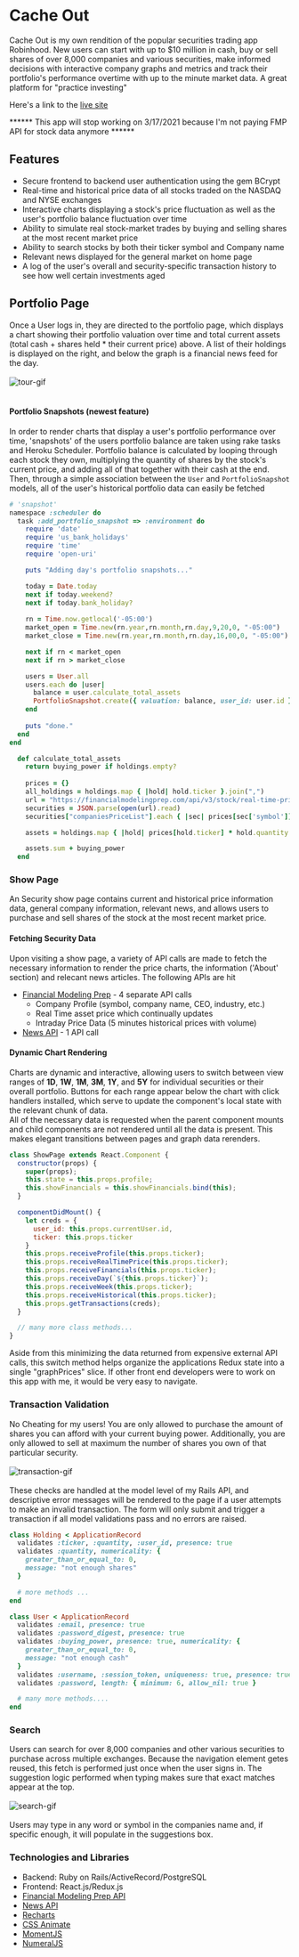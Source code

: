 # Cache Out

Cache Out is my own rendition of the popular securities trading app Robinhood. New users can start with up to $10 million in cash, buy or sell shares of over 8,000 companies and various securities, make informed decisions with interactive company graphs and metrics and track their portfolio's performance overtime with up to the minute market data. A great platform for "practice investing"

Here's a link to the [live site](https://cache-out.herokuapp.com/#/)

****** This app will stop working on 3/17/2021 because I'm not paying FMP API for stock data anymore ******

## Features
* Secure frontend to backend user authentication using the gem BCrypt
* Real-time and historical price data of all stocks traded on the NASDAQ and NYSE exchanges
* Interactive charts displaying a stock's price fluctuation as well as the user's portfolio balance fluctuation over time
* Ability to simulate real stock-market trades by buying and selling shares at the most recent market price
* Ability to search stocks by both their ticker symbol and Company name
* Relevant news displayed for the general market on home page
* A log of the user's overall and security-specific transaction history to see how well certain investments aged

## Portfolio Page
Once a User logs in, they are directed to the portfolio page, which displays a chart showing their portfolio valuation over time and total current assets (total cash + shares held * their current price) above. A list of their holdings is displayed on the right, and below the graph is a financial news feed for the day. 
<br/>
<br/>
![tour-gif](app/assets/images/tour.gif)
<br/>
<br/>
#### Portfolio Snapshots (**newest feature**)
In order to render charts that display a user's portfolio performance over time, 'snapshots' of the users portfolio balance are taken using rake tasks and Heroku Scheduler. Portfolio balance is calculated by looping through each stock they own, multiplying the quantity of shares by the stock's current price, and adding all of that together with their cash at the end. Then, through a simple association between the `User` and `PortfolioSnapshot` models, all of the user's historical portfolio data can easily be fetched

```rb
# 'snapshot'
namespace :scheduler do
  task :add_portfolio_snapshot => :environment do
    require 'date'
    require 'us_bank_holidays'
    require 'time'
    require 'open-uri'

    puts "Adding day's portfolio snapshots..."

    today = Date.today
    next if today.weekend?
    next if today.bank_holiday?
  
    rn = Time.now.getlocal('-05:00')
    market_open = Time.new(rn.year,rn.month,rn.day,9,20,0, "-05:00")
    market_close = Time.new(rn.year,rn.month,rn.day,16,00,0, "-05:00")

    next if rn < market_open
    next if rn > market_close

    users = User.all
    users.each do |user| 
      balance = user.calculate_total_assets
      PortfolioSnapshot.create({ valuation: balance, user_id: user.id })
    end
    
    puts "done."
  end
end
```
```rb
  def calculate_total_assets
    return buying_power if holdings.empty?
    
    prices = {}
    all_holdings = holdings.map { |hold| hold.ticker }.join(",")
    url = "https://financialmodelingprep.com/api/v3/stock/real-time-price/#{all_holdings}?apikey=#{Rails.application.credentials.stockapi[:api_key]}"
    securities = JSON.parse(open(url).read)
    securities["companiesPriceList"].each { |sec| prices[sec['symbol']] = sec["price"] }

    assets = holdings.map { |hold| prices[hold.ticker] * hold.quantity }

    assets.sum + buying_power
  end
```
### Show Page
An Security show page contains current and historical price information data, general company information, relevant news, and allows users to purchase and sell shares of the stock at the most recent market price. 

#### Fetching Security Data

Upon visiting a show page, a variety of API calls are made to fetch the necessary information to render the price charts, the information ('About' section) and relecant news articles. The following APIs are hit
* [Financial Modeling Prep](https://financialmodelingprep.com/) - 4 separate API calls
  * Company Profile (symbol, company name, CEO, industry, etc.)
  * Real Time asset price which continually updates
  * Intraday Price Data (5 minutes historical prices with volume)
* [News API](https://newsapi.org/) - 1 API call

#### Dynamic Chart Rendering
Charts are dynamic and interactive, allowing users to switch between view ranges of **1D**, **1W**, **1M**, **3M**, **1Y**, and **5Y** for individual securities or their overall portfolio. Buttons for each range appear below the chart with click handlers installed, which serve to update the component's local state with the relevant chunk of data. 
<br/>
All of the necessary data is requested when the parent component mounts and child components are not rendered until all the data is present. This makes elegant transitions between pages and graph data rerenders.  

```js
class ShowPage extends React.Component {
  constructor(props) {
    super(props);
    this.state = this.props.profile;
    this.showFinancials = this.showFinancials.bind(this);
  }

  componentDidMount() {
    let creds = {
      user_id: this.props.currentUser.id,
      ticker: this.props.ticker
    }
    this.props.receiveProfile(this.props.ticker);
    this.props.receiveRealTimePrice(this.props.ticker);
    this.props.receiveFinancials(this.props.ticker);
    this.props.receiveDay(`${this.props.ticker}`);
    this.props.receiveWeek(this.props.ticker);
    this.props.receiveHistorical(this.props.ticker);
    this.props.getTransactions(creds);
  }

  // many more class methods... 
}
```

Aside from this minimizing the data returned from expensive external API calls, this switch method helps organize the applications Redux state into a single "graphPrices" slice. If other front end developers were to work on this app with me, it would be very easy to navigate.

### Transaction Validation

No Cheating for my users! You are only allowed to purchase the amount of shares you can afford with your current buying power. Additionally, you are only allowed to sell at maximum the number of shares you own of that particular security. 
<br/>
<br/>
![transaction-gif](app/assets/images/transaction.gif) 
<br/>
<br/>
These checks are handled at the model level of my Rails API, and descriptive error messages will be rendered to the page if a user attempts to make an invalid transaction. The form will only submit and trigger a transaction if all model validations pass and no errors are raised.

```rb
class Holding < ApplicationRecord
  validates :ticker, :quantity, :user_id, presence: true
  validates :quantity, numericality: { 
    greater_than_or_equal_to: 0, 
    message: "not enough shares" 
  }

  # more methods ...
end

class User < ApplicationRecord
  validates :email, presence: true
  validates :password_digest, presence: true
  validates :buying_power, presence: true, numericality: { 
    greater_than_or_equal_to: 0, 
    message: "not enough cash" 
  }
  validates :username, :session_token, uniqueness: true, presence: true
  validates :password, length: { minimum: 6, allow_nil: true }

  # many more methods....
end
```

### Search

Users can search for over 8,000 companies and other various securities to purchase across multiple exchanges. Because the navigation element getes reused, this fetch is performed just once when the user signs in. The suggestion logic performed when typing makes sure that exact matches appear at the top.
<br/>
<br/>
![search-gif](app/assets/images/search.gif)
<br/>
<br/>
Users may type in any word or symbol in the companies name and, if specific enough, it will populate in the suggestions box. 

### Technologies and Libraries
* Backend: Ruby on Rails/ActiveRecord/PostgreSQL
* Frontend: React.js/Redux.js
* [Financial Modeling Prep API](https://financialmodelingprep.com/)
* [News API](https://newsapi.org/)
* [Recharts](http://recharts.org/en-US/)
* [CSS Animate](http://animate.css)
* [MomentJS](https://momentjs.com/)
* [NumeralJS](http://numeraljs.com/)

